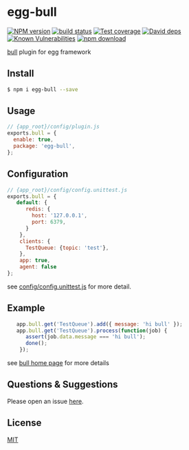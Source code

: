 # egg-bull

[![NPM version][npm-image]][npm-url]
[![build status][travis-image]][travis-url]
[![Test coverage][codecov-image]][codecov-url]
[![David deps][david-image]][david-url]
[![Known Vulnerabilities][snyk-image]][snyk-url]
[![npm download][download-image]][download-url]

[npm-image]: https://img.shields.io/npm/v/egg-bull.svg?style=flat-square
[npm-url]: https://npmjs.org/package/egg-bull
[travis-image]: https://img.shields.io/travis/eggjs/egg-bull.svg?style=flat-square
[travis-url]: https://travis-ci.org/eggjs/egg-bull
[codecov-image]: https://img.shields.io/codecov/c/github/eggjs/egg-bull.svg?style=flat-square
[codecov-url]: https://codecov.io/github/eggjs/egg-bull?branch=master
[david-image]: https://img.shields.io/david/eggjs/egg-bull.svg?style=flat-square
[david-url]: https://david-dm.org/eggjs/egg-bull
[snyk-image]: https://snyk.io/test/npm/egg-bull/badge.svg?style=flat-square
[snyk-url]: https://snyk.io/test/npm/egg-bull
[download-image]: https://img.shields.io/npm/dm/egg-bull.svg?style=flat-square
[download-url]: https://npmjs.org/package/egg-bull

[bull](https://github.com/OptimalBits/bull) plugin for egg framework

## Install

```bash
$ npm i egg-bull --save
```

## Usage

```js
// {app_root}/config/plugin.js
exports.bull = {
  enable: true,
  package: 'egg-bull',
};
```

## Configuration

```js
// {app_root}/config/config.unittest.js
exports.bull = {
   default: {
      redis: {
        host: '127.0.0.1',
        port: 6379,
      }
    },
    clients: {
      TestQueue: {topic: 'test'},
    },
    app: true,
    agent: false
};
```

see [config/config.unittest.js](config/config.unittest.js) for more detail.

## Example

```javascript
   app.bull.get('TestQueue').add({ message: 'hi bull' });
   app.bull.get('TestQueue').process(function(job) {
      assert(job.data.message === 'hi bull');
      done();
    });

```

see [bull home page](https://github.com/OptimalBits/bull) for more details

## Questions & Suggestions

Please open an issue [here](https://github.com/eggjs/egg/issues).

## License

[MIT](LICENSE)
